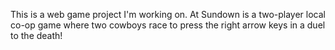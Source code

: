 This is a web game project I'm working on. 
At Sundown is a two-player local co-op game where two cowboys race to press the right arrow keys in a duel to the death!
